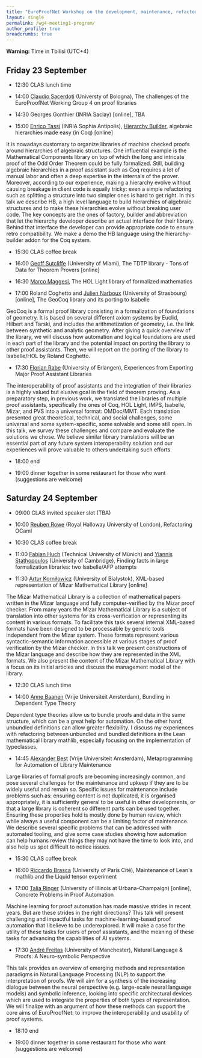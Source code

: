 ```yaml
---
title: "EuroProofNet Workshop on the development, maintenance, refactoring and search of large libraries of proofs"
layout: single
permalink: /wg4-meeting1-program/
author_profile: true
breadcrumbs: true
---
```


**Warning:** Time in Tbilisi (UTC+4)

## Friday 23 September

- 12:30 CLAS lunch time

- 14:00 [Claudio Sacerdoti](http://www.cs.unibo.it/~sacerdot/) (Universty of Bologna), The challenges of the EuroProofNet Working Group 4 on proof libraries <!--30'-->

- 14:30 Georges Gonthier (INRIA Saclay) [online], TBA <!--Friday only-->

- 15:00 [Enrico Tassi](http://www-sop.inria.fr/members/Enrico.Tassi/) (INRIA Sophia Antipolis), [Hierarchy Builder](https://github.com/math-comp/hierarchy-builder), algebraic hierarchies made easy (in Coq) [online] <!--30'--> <!--Friday only-->

It is nowadays customary to organize libraries of machine checked
proofs around hierarchies of algebraic structures. One influential
example is the Mathematical Components library on top of which the long
and intricate proof of the Odd Order Theorem could be fully formalized.
Still, building algebraic hierarchies in a proof assistant such as Coq
requires a lot of manual labor and often a deep expertise in the
internals of the prover. Moreover, according to our experience, making
a hierarchy evolve without causing breakage in client code is equally
tricky: even a simple refactoring such as splitting a structure into
two simpler ones is hard to get right.
In this talk we describe HB, a high level language to build hierarchies
of algebraic structures and to make these hierarchies evolve without
breaking user code. The key concepts are the ones of factory, builder
and abbreviation that let the hierarchy developer describe an actual
interface for their library. Behind that interface the developer can
provide appropriate code to ensure retro compatibility.
We make a demo the HB language using the hierarchy-builder addon for
the Coq system.

- 15:30 CLAS coffee break

- 16:00 [Geoff Sutcliffe](https://www.cs.miami.edu/home/geoff/) (University of Miami), The TDTP library - Tons of Data for Theorem Provers [online] <!--30'--> <!--Friday after 14:00-->

- 16:30 [Marco Maggesi](https://sites.google.com/unifi.it/maggesi/), The HOL Light library of formalized mathematics

- 17:00 Roland Coghetto and [Julien Narboux](https://dpt-info.di.unistra.fr/~narboux/) (University of Strasbourg) [online], The GeoCoq library and its porting to Isabelle

GeoCoq is a formal proof library consisting in a formalization of foundations of geometry. It is based on several different axiom systems by Euclid, Hilbert and Tarski, and includes the arithmetization of geometry, i.e. the link between synthetic and analytic geometry. 
After giving a quick overview of the library, we will discuss how automation and logical foundations are used in each part of the library and the potential impact on porting the library to other proof assistants. Then, we will report on the porting of the library to Isabelle/HOL by Roland Coghetto.

- 17:30 [Florian Rabe](https://kwarc.info/people/frabe/) <!--and [Michael Kohlhase](https://kwarc.info/people/mkohlhase/)--> (University of Erlangen), Experiences from Exporting Major Proof Assistant Libraries <!--(online?)--> <!--30-60'-->

The interoperability of proof assistants and the integration of their libraries is a highly valued but elusive goal in the field of theorem proving.
As a preparatory step, in previous work, we translated the libraries of multiple proof assistants, specifically the ones of Coq, HOL Light, IMPS, Isabelle, Mizar, and
PVS into a universal format: OMDoc/MMT.
Each translation presented great theoretical, technical, and social challenges, some universal and some system-specific, some solvable and some still open.
In this talk, we survey these challenges and compare and evaluate the solutions we chose.
We believe similar library translations will be an essential part of any future system interoperability solution and our experiences will prove valuable to others undertaking such efforts.

- 18:00 end

- 19:00 dinner together in some restaurant for those who want (suggestions are welcome)

## Saturday 24 September

- 09:00 CLAS invited speaker slot (TBA)

- 10:00 [Reuben Rowe](https://www.cs.rhul.ac.uk/home/rrowe/) <!--30'-60'--> (Royal Halloway University of London), Refactoring OCaml

- 10:30 CLAS coffee break

- 11:00 [Fabian Huch](https://www21.in.tum.de/team/huch/) (Technical University of Münich) and [Yiannis Stathopoulos](https://www.cl.cam.ac.uk/~yas23/) (University of Cambridge), Finding facts in large formalization libraries: two Isabelle/AFP attempts <!--30'-->

- 11:30 [Artur Korniłowicz](http://math.uwb.edu.pl/~arturk/) (University of Bialystok), XML-based representation of Mizar Mathematical Library [online] <!--60'-120'-->

The Mizar Mathematical Library is a collection of mathematical papers written in the Mizar language and fully computer-verified by the Mizar proof checker.
From many years the Mizar Mathematical Library is a subject of translation into other systems for its cross-verification or representing its content in various formats.
To facilitate this task several internal XML-based formats have been designed to be processable by generic tools independent from the Mizar system.
These formats represent various syntactic-semantic information accessible at various stages of proof verification by the Mizar checker.
In this talk we present constructions of the Mizar language and describe how they are represented in the XML formats.
We also present the content of the Mizar Mathematical Library with a focus on its initial articles and discuss the management model of the library.

- 12:30 CLAS lunch time

- 14:00 [Anne Baanen](https://www.cs.vu.nl/~tbn305/) (Vrije Universiteit Amsterdam), Bundling in Dependent Type Theory <!--45'-60'-->

Dependent type theories allow us to bundle proofs and data in the same structure, which can be a great help for automation. On the other hand, unbundled definitions can allow greater flexibility. I discuss my experiences with refactoring between unbundled and bundled definitions in the Lean mathematical library mathlib, especially focusing on the implementation of typeclasses.

- 14:45 [Alexander Best](https://alexjbest.github.io/) (Vrije Universiteit Amsterdam), Metaprogramming for Automation of Library Maintenance <!--30'-45'-->

Large libraries of formal proofs are becoming increasingly common, and
pose several challenges for the maintenance and upkeep if they are to
be widely useful and remain so.
Specific issues for maintenance include problems such as: ensuring
content is not duplicated, it is organised appropriately, it is
sufficiently general to be useful in other developments, or that a
large library is coherent so different parts can be used together.
Ensuring these properties hold is mostly done by human review, which
while always a useful component can be a limiting factor of
maintenance.
We describe several specific problems that can be addressed with
automated tooling, and give some case studies showing how automation
can help humans review things they may not have the time to look into,
and also help us spot difficult to notice issues.

- 15:30 CLAS coffee break

- 16:00 [Riccardo Brasca](https://webusers.imj-prg.fr/~riccardo.brasca/) (University of Paris Cité), Maintenance of Lean's mathlib and the Liquid tensor experiment <!--30'-60'-->

- 17:00 [Talia Ringer](https://dependenttyp.es/) (University of Illinois at Urbana-Champaign) [online], Concrete Problems in Proof Automation

Machine learning for proof automation has made massive strides in recent years. But are these strides in the right directions? This talk will present challenging and impactful tasks for machine-learning-based proof automation that I believe to be underexplored. It will make a case for the utility of these tasks for users of proof assistants, and the meaning of these tasks for advancing the capabilities of AI systems.

- 17:30 [André Freitas](http://andrefreitas.org/) (University of Manchester), Natural Language & Proofs: A Neuro-symbolic Perspective <!--30'-40'-->

This talk provides an overview of emerging methods and representation paradigms in Natural Language Processing (NLP) to support the interpretation of proofs. We will aim for a synthesis of the increasing dialogue between the neural perspective (e.g. large-scale neural language models) and symbolic inference, looking into specific architectural devices which are used to integrate the properties of both types of representation. We will finalize with an argument of how these methods can support the core aims of EuroProofNet: to improve the interoperability and usability of proof systems.

- 18:10 end

- 19:00 dinner together in some restaurant for those who want (suggestions are welcome)

